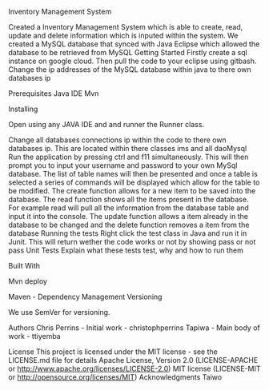 Inventory Management System

Created a Inventory Management System which is able to create, read, update and delete information which is inputed within the system. We created a MySQL database that synced with Java Eclipse which allowed the database to be retrieved from MySQL
Getting Started
Firstly create a sql instance on google cloud. Then pull the code to your eclipse using gitbash. Change the ip addresses of the MySQL database within java to there own databases ip

Prerequisites
Java IDE
Mvn

Installing

Open using any  JAVA IDE and and runner the Runner class.

Change all databases connections ip within the code to there own databases ip. This are located within there classes ims and all daoMysql
Run the application by pressing ctrl and f11 simultaneously. This will then prompt you to input your username and password to your own MySql database. The list of table names will then be presented and once a table is selected a series of commands will be displayed which allow for the table to be modified. The create function allows for a new item to be saved into the database. The read function shows all the items present in the database. For example read will pull all the information from the database table and input it into the console. The update function allows a item already in the database to be changed and the delete function removes a item from the database
Running the tests
Right click the test class in Java and run it in Junit. This will return wether the code works or not by showing pass or not pass
Unit Tests
Explain what these tests test, why and how to run them

Built With

Mvn deploy

Maven - Dependency Management
Versioning

We use SemVer for versioning.

Authors
Chris Perrins - Initial work - christophperrins
Tapiwa - Main body of work - ttiyemba

License
This project is licensed under the MIT license - see the LICENSE.md file for details
Apache License, Version 2.0 (LICENSE-APACHE or http://www.apache.org/licenses/LICENSE-2.0)
MIT license (LICENSE-MIT or http://opensource.org/licenses/MIT)
Acknowledgments
Taiwo

